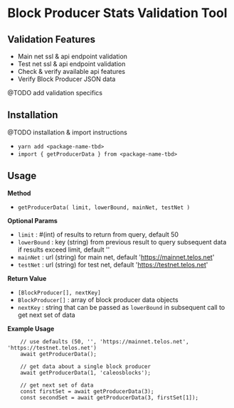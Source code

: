 # Block Producer Stats Validation Tool
## Validation Features

- Main net ssl & api endpoint validation
- Test net ssl & api endpoint validation
- Check & verify available api features
- Verify Block Producer JSON data

@TODO add validation specifics 

## Installation

@TODO installation & import instructions

- `yarn add <package-name-tbd>`
- `import { getProducerData } from <package-name-tbd>`

## Usage
  
  **Method**
  - `getProducerData( limit, lowerBound, mainNet, testNet )`
  
  **Optional Params**
  - `limit` : #(int) of results to return from query, default 50
  - `lowerBound` : key (string) from previous result to query subsequent data if results exceed limit, default '' 
  - `mainNet` : url (string) for main net, default 'https://mainnet.telos.net'
  - `testNet` : url (string) for test net, default 'https://testnet.telos.net'

  **Return Value**
  - `[BlockProducer[], nextKey]`
  - `BlockProducer[]` : array of block producer data objects
  - `nextKey` : string that can be passed as `lowerBound` in subsequent call to get next set of data

  **Example Usage**
``` 
    // use defaults (50, '', 'https://mainnet.telos.net', 'https://testnet.telos.net') 
    await getProducerData();
```

``` 
    // get data about a single block producer 
    await getProducerData(1, 'caleosblocks');
```
``` 
    // get next set of data
    const firstSet = await getProducerData(3); 
    const secondSet = await getProducerData(3, firstSet[1]);
```
